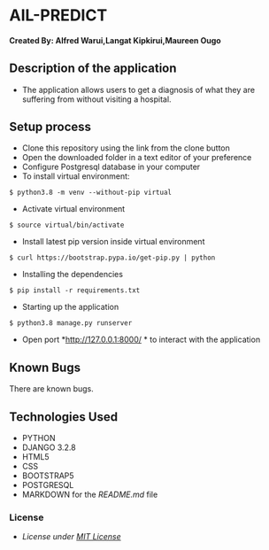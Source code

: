 # AIL-PREDICT
#### Created By: **Alfred Warui**,**Langat Kipkirui**,**Maureen Ougo** 
## Description of the application
- The application allows users to get a diagnosis of what they are suffering from without visiting a hospital.
## Setup process
* Clone this repository using the link from the clone button
* Open the downloaded folder in a text editor of your preference
* Configure Postgresql database in your computer
* To install virtual environment:
```
$ python3.8 -m venv --without-pip virtual
```
* Activate virtual environment
```
$ source virtual/bin/activate
```
* Install latest pip version inside virtual environment
```
$ curl https://bootstrap.pypa.io/get-pip.py | python
```
* Installing the dependencies
```
$ pip install -r requirements.txt
```
* Starting up the application
```
$ python3.8 manage.py runserver
```

* Open port *http://127.0.0.1:8000/ * to interact with the application
  
## Known Bugs
There are known bugs.
## Technologies Used
* PYTHON
* DJANGO 3.2.8
* HTML5
* CSS
* BOOTSTRAP5
* POSTGRESQL
* MARKDOWN for the *README.md* file

### License
* *License under [MIT License](LICENSE)*
